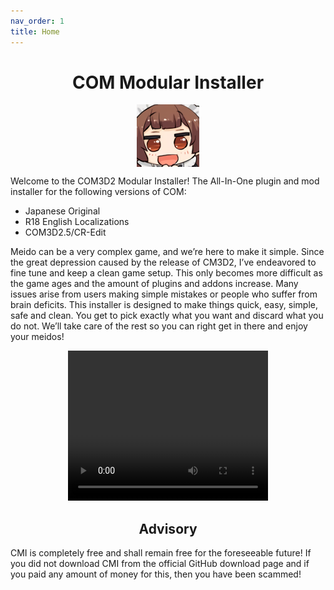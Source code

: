 ```yaml
---
nav_order: 1
title: Home
---
```

<center>
  <h1>COM Modular Installer</h1>
  <img class="rounded" width="100" height="100" align="center" src="https://github.com/krypto5863/COM-Modular-Installer/blob/gh-pages/siteICon.png?raw=true">
</center>

Welcome to the COM3D2 Modular Installer! The All-In-One plugin and mod installer for the following versions of COM:

- Japanese Original
- R18 English Localizations
- COM3D2.5/CR-Edit

Meido can be a very complex game, and we’re here to make it simple. Since the great depression caused by the release of CM3D2, I’ve endeavored to fine tune and keep a clean game setup. This only becomes more difficult as the game ages and the amount of plugins and addons increase. Many issues arise from users making simple mistakes or people who suffer from brain deficits. This installer is designed to make things quick, easy, simple, safe and clean. You get to pick exactly what you want and discard what you do not. We’ll take care of the rest so you can right get in there and enjoy your meidos!

<center>
  <video width="320" height="240" autoplay loop>
    <source src="https://user-images.githubusercontent.com/29824718/145638344-28ad53a2-7f3e-4084-993a-f3dfb4d1e397.mp4" type="video/mp4">
    Your browser does not support the video tag.
  </video> 
</center>

<h2 align="center">Advisory</h2>
CMI is completely free and shall remain free for the foreseeable future! If you did not download CMI from the official GitHub download page and if you paid any amount of money for this, then you have been scammed!
